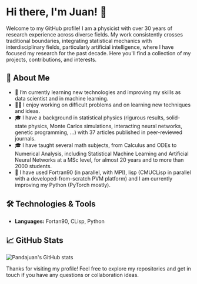 <!--
## Hi there 👋


**pandajuan/pandajuan** is a ✨ _special_ ✨ repository because its `README.md` (this file) appears on your GitHub profile.

Here are some ideas to get you started:

- 🔭 I’m currently working on ...
- 🌱 I’m currently learning ...
- 👯 I’m looking to collaborate on ...
- 🤔 I’m looking for help with ...
- 💬 Ask me about ...
- 📫 How to reach me: ...
- 😄 Pronouns: ...
- ⚡ Fun fact: ...
-->
# Hi there, I'm Juan! 👋

Welcome to my GitHub profile! 
I am a physicist with over 30 years of research experience across diverse fields. My work consistently crosses traditional boundaries, integrating statistical mechanics with interdisciplinary fields, particularly artificial intelligence, where I have focused my research for the past decade. Here you'll find a collection of my projects, contributions, and interests.

## 🚀 About Me

- 🌱 I’m currently learning new technologies and improving my skills as data scientist and in machine learning.
- 👨‍💻 I enjoy working on difficult problems and on learning new techniques and ideas.
- 🎓 I have a background in statistical physics (rigurous results, solid-state physics, Monte Carlos simulations, interacting neural networks, genetic programming, ...) with 37 articles published in peer-reviewed journals.
- 🎓 I have taught several math subjects, from Calculus and ODEs to Numerical Analysis, including Statistical Machine Learning and Artificial Neural Networks at a MSc level, for almost 20 years and to more than 2000 students.
- 💬 I have used Fortran90 (in parallel, with MPI), lisp (CMUCLisp in parallel with a developed-from-scratch PVM platform) and I am currently improving my Python (PyTorch mostly).

## 🛠️ Technologies & Tools

- **Languages:** Fortan90, CLisp, Python

## 📈 GitHub Stats

![Pandajuan's GitHub stats](https://github-readme-stats.vercel.app/api?username=pandajuan&show_icons=true&theme=radical)
<!--
## 🌟 Top Projects

Here are some of my favorite projects that I've worked on:

1. **[Project Name](https://github.com/pandajuan/project-name)**
   - Description: A brief description of the project.
   - Technologies: [React, Node.js, MongoDB]

2. **[Another Project](https://github.com/pandajuan/another-project)**
   - Description: A brief description of the project.
   - Technologies: [Django, PostgreSQL, Docker]

## 📫 Get in Touch

- LinkedIn: [https://www.linkedin.com/in/juan-neirotti]
- Email: j.p.neirotti@gmail.com

## 🔗 Links

- [Portfolio](https://your-portfolio.com)
- [Blog](https://your-blog.com)
-->
Thanks for visiting my profile! Feel free to explore my repositories and get in touch if you have any questions or collaboration ideas.
